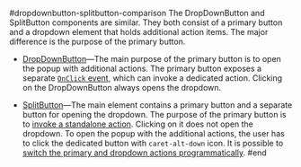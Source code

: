 #dropdownbutton-splitbutton-comparison
The DropDownButton and SplitButton components are similar. They both consist of a primary button and a dropdown element that holds additional action items. The major difference is the purpose of the primary button.

* [DropDownButton](slug://dropdownbutton-overview)&mdash;The main purpose of the primary button is to open the popup with additional actions. The primary button exposes a separate [`OnClick` event](slug://dropdownbutton-events), which can invoke a dedicated action. Clicking on the DropDownButton always opens the dropdown.

* [SplitButton](slug://splitbutton-overview)&mdash;The main element contains a primary button and a separate button for opening the dropdown. The purpose of the primary button is to [invoke a standalone action](slug://splitbutton-events#onclick). Clicking on it does not open the dropdown. To open the popup with the additional actions, the user has to click the dedicated button with `caret-alt-down` icon. It is possible to [switch the primary and dropdown actions programmatically](slug://splitbutton-kb-change-primary-action-onclick).
#end